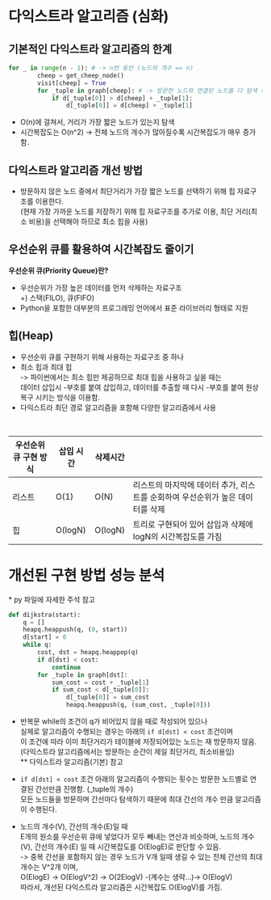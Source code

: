 # 다익스트라 알고리즘 (심화)

## 기본적인 다익스트라 알고리즘의 한계
```python
for _ in range(n - 1): # -> n번 동안 (노드의 개수 == n)
        cheep = get_cheep_node()
        visit[cheep] = True
        for _tuple in graph[cheep]: # -> 방문한 노드와 연결된 노드를 다 탐색 해야함 (cheep 노드가 다른 모든 노드와 연결되어있다면 최대 n번 탐색)
            if d[_tuple[0]] > d[cheep] + _tuple[1]:
                d[_tuple[0]] = d[cheep] + _tuple[1]
```
- O(n)에 걸쳐서, 거리가 가장 짧은 노드가 있는지 탐색
- 시간복잡도는 O(n^2)
-> 전체 노드의 개수가 많아질수록 시간복잡도가 매우 증가함.  

## 다익스트라 알고리즘 개선 방법
- 방문하지 않은 노드 중에서 최단거리가 가장 짧은 노드를 선택하기 위해 힙 자료구조를 이용한다.  
(현재 가장 가까운 노드를 저장하기 위해 힙 자료구조를 추가로 이용, 최단 거리(최소 비용)을 선택해야 하므로 최소 힙을 사용)


## 우선순위 큐를 활용하여 시간복잡도 줄이기

**우선순위 큐(Priority Queue)란?**
- 우선순위가 가장 높은 데이터를 먼저 삭제하는 자료구조  
+) 스택(FILO), 큐(FIFO) 
- Python을 포함한 대부분의 프로그래밍 언어에서 표준 라이브러리 형태로 지원

## 힙(Heap)
- 우선순위 큐를 구현하기 위해 사용하는 자료구조 중 하나
- 최소 힙과 최대 힙  
-> 파이썬에서는 최소 힙만 제공하므로 최대 힙을 사용하고 싶을 때는  
    데이터 삽입시 -부호를 붙여 삽입하고, 데이터를 추출할 때 다시 -부호를 붙여 원상복구 시키는 방식을 이용함.
- 다익스트라 최단 경로 알고리즘을 포함해 다양한 알고리즘에서 사용

</br>

|우선순위 큐 구현 방식| 삽입 시간| 삭제시간||
|--|--|--|--|
|리스트|O(1)|O(N)|리스트의 마지막에 데이터 추가, 리스트를 순회하여 우선순위가 높은 데이터를 삭제|
|힙|O(logN)|O(logN)|트리로 구현되어 있어 삽입과 삭제에 logN의 시간복잡도를 가짐|


# 개선된 구현 방법 성능 분석
\* py 파일에 자세한 주석 참고
```python
def dijkstra(start):
    q = []
    heapq.heappush(q, (0, start))
    d[start] = 0
    while q: 
        cost, dst = heapq.heappop(q)
        if d[dst] < cost:
            continue
        for _tuple in graph[dst]:
            sum_cost = cost + _tuple[1]
            if sum_cost < d[_tuple[0]]:
                d[_tuple[0]] = sum_cost
                heapq.heappush(q, (sum_cost, _tuple[0]))

```

- 반복문 while의 조건이 q가 비어있지 않을 때로 작성되어 있으나  
실제로 알고리즘이 수행되는 경우는 아래의 `if d[dst] < cost` 조건이며  
이 조건에 따라 이미 최단거리가 테이블에 저장되어있는 노드는 재 방문하지 않음.  
(다익스트라 알고리즘에서는 방문하는 순간이 제일 최단거리, 최소비용임)  
\** 다익스트라 알고리즘(기본) 참고

-  `if d[dst] < cost` 조건 아래의 알고리즘이 수행되는 횟수는 방문한 노드별로 연결된 간선만큼 진행함. (_tuple의 개수)  
모든 노드들을 방문하며 간선마다 탐색하기 때문에 최대 간선의 개수 만큼 알고리즘이 수행된다.

- 노드의 개수(V), 간선의 개수(E)일 때  
E개의 원소를 우선순위 큐에 넣었다가 모두 빼내는 연산과 비슷하며, 노드의 개수(V), 간선의 개수(E) 일 때 시간복잡도를 O(ElogE)로 판단할 수 있음.  
-> 중복 간선을 포함하지 않는 경우 노드가 V개 일때 생길 수 있는 전체 간선의 최대 개수는 V^2개 이며,  
O(ElogE) -> O(ElogV^2) -> O(2ElogV) -(계수는 생략...)-> O(ElogV)  
따라서, 개선된 다익스트라 알고리즘은 시간복잡도 O(ElogV)를 가짐.
